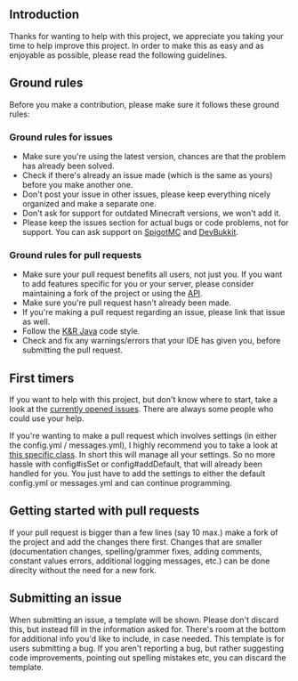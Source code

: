 ## Introduction

Thanks for wanting to help with this project, we appreciate you taking your time to help improve this project.
In order to make this as easy and as enjoyable as possible, please read the following guidelines.

## Ground rules

Before you make a contribution, please make sure it follows these ground rules:

### Ground rules for issues

* Make sure you're using the latest version, chances are that the problem has already been solved.
* Check if there's already an issue made (which is the same as yours) before you make another one.
* Don't post your issue in other issues, please keep everything nicely organized and make a separate one.
* Don't ask for support for outdated Minecraft versions, we won't add it.
* Please keep the issues section for actual bugs or code problems, not for support. You can ask support on
[SpigotMC](https://www.spigotmc.org/threads/building-game.83557/) and [DevBukkit](https://dev.bukkit.org/projects/buildinggame#comments).

### Ground rules for pull requests

* Make sure your pull request benefits all users, not just you. If you want to add features specific for you or your server,
please consider maintaining a fork of the project or using the [API](https://github.com/stefvanschie/buildinggame/wiki/API).
* Make sure you're pull request hasn't already been made.
* If you're making a pull request regarding an issue, please link that issue as well.
* Follow the [K&R Java](https://en.wikipedia.org/wiki/Indent_style#Variant:_Java) code style.
* Check and fix any warnings/errors that your IDE has given you, before submitting the pull request.

## First timers

If you want to help with this project, but don't know where to start, take a look at the
[currently opened issues](https://github.com/stefvanschie/buildinggame/issues). There are always some people who could use your help.

If you're wanting to make a pull request which involves settings (in either the config.yml / messages.yml), I highly recommend you to take
a look at [this specific class](https://github.com/stefvanschie/buildinggame/blob/master/buildinggame/src/com/gmail/stefvanschiedev/buildinggame/managers/files/SettingsManager.java).
In short this will manage all your settings. So no more hassle with config#isSet or config#addDefault, that will already been handled for you.
You just have to add the settings to either the default config.yml or messages.yml and can continue programming.

## Getting started with pull requests

If your pull request is bigger than a few lines (say 10 max.) make a fork of the project and add the changes there first. Changes
that are smaller (documentation changes, spelling/grammer fixes, adding comments, constant values errors, additional logging messages,
etc.) can be done direclty without the need for a new fork.

## Submitting an issue

When submitting an issue, a template will be shown. Please don't discard this, but instead fill in the information asked for. There's
room at the bottom for additional info you'd like to include, in case needed. This template is for users submitting a bug. If you aren't
reporting a bug, but rather suggesting code improvements, pointing out spelling mistakes etc, you can discard the template.
